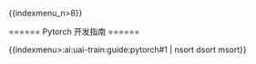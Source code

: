 {{indexmenu_n>8}}

====== Pytorch 开发指南 ======

{{indexmenu>:ai:uai-train:guide:pytorch#1 | nsort dsort msort}}
